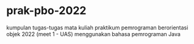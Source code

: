 # prak-pbo-2022
kumpulan tugas-tugas mata kuliah praktikum pemrograman berorientasi objek 2022 (meet 1 - UAS) menggunakan bahasa pemrograman Java
